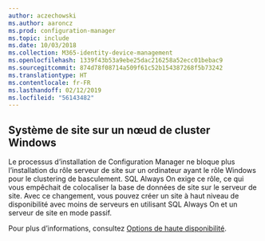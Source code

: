 ```yaml
---
author: aczechowski
ms.author: aaroncz
ms.prod: configuration-manager
ms.topic: include
ms.date: 10/03/2018
ms.collection: M365-identity-device-management
ms.openlocfilehash: 1339f43b53a9ebe25dac216258a52ecc01bebac9
ms.sourcegitcommit: 874d78f08714a509f61c52b154387268f5b73242
ms.translationtype: HT
ms.contentlocale: fr-FR
ms.lasthandoff: 02/12/2019
ms.locfileid: "56143482"
---
```

## <a name="bkmk_cluster"></a> Système de site sur un nœud de cluster Windows
<!--1359132-->

Le processus d’installation de Configuration Manager ne bloque plus l’installation du rôle serveur de site sur un ordinateur ayant le rôle Windows pour le clustering de basculement. SQL Always On exige ce rôle, ce qui vous empêchait de colocaliser la base de données de site sur le serveur de site. Avec ce changement, vous pouvez créer un site à haut niveau de disponibilité avec moins de serveurs en utilisant SQL Always On et un serveur de site en mode passif. 

Pour plus d’informations, consultez [Options de haute disponibilité](/sccm/core/servers/deploy/configure/high-availability-options).


